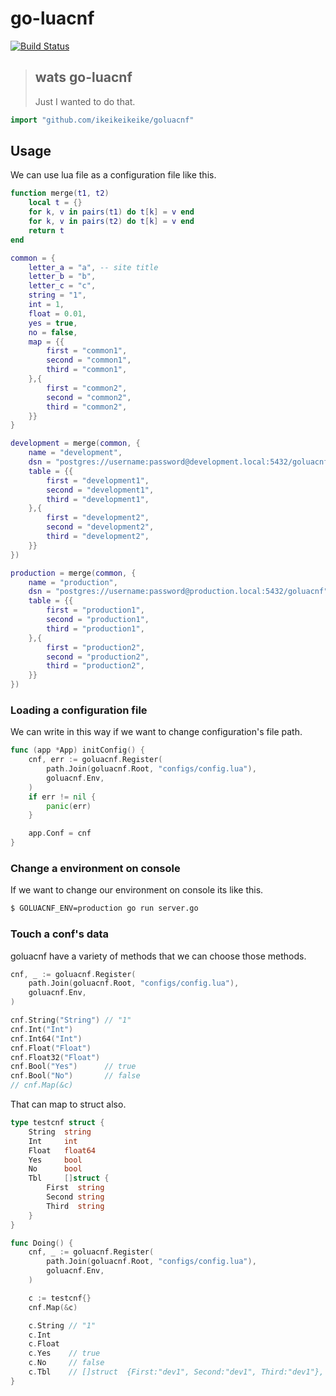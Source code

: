 go-luacnf
========

[![Build Status](https://travis-ci.org/ikeikeikeike/goluacnf.png)](https://travis-ci.org/ikeikeikeike/goluacnf)

> ## wats go-luacnf
> Just I wanted to do that.

```Go
import "github.com/ikeikeikeike/goluacnf"
```

## Usage 

We can use lua file as a configuration file like this.

```lua
function merge(t1, t2)
    local t = {}
    for k, v in pairs(t1) do t[k] = v end
    for k, v in pairs(t2) do t[k] = v end
    return t
end

common = {
    letter_a = "a", -- site title
    letter_b = "b",
    letter_c = "c",
    string = "1",
    int = 1,
    float = 0.01,
    yes = true,
    no = false,
    map = {{
        first = "common1",
        second = "common1",
        third = "common1",
    },{
        first = "common2",
        second = "common2",
        third = "common2",
    }}
}

development = merge(common, {
    name = "development",
    dsn = "postgres://username:password@development.local:5432/goluacnf",
    table = {{
        first = "development1",
        second = "development1",
        third = "development1",
    },{
        first = "development2",
        second = "development2",
        third = "development2",
    }}
})

production = merge(common, {
    name = "production",
    dsn = "postgres://username:password@production.local:5432/goluacnf",
    table = {{
        first = "production1",
        second = "production1",
        third = "production1",
    },{
        first = "production2",
        second = "production2",
        third = "production2",
    }}
})
```

### Loading a configuration file

We can write in this way if we want to change configuration's file path.

```go
func (app *App) initConfig() {
	cnf, err := goluacnf.Register(
		path.Join(goluacnf.Root, "configs/config.lua"),
		goluacnf.Env,
	)
	if err != nil {
		panic(err)
	}

	app.Conf = cnf
}
```

### Change a environment on console

If we want to change our environment on console its like this.

```bash
$ GOLUACNF_ENV=production go run server.go
```

### Touch a conf's data

goluacnf have a variety of methods that we can choose those methods.

```go
cnf, _ := goluacnf.Register(
    path.Join(goluacnf.Root, "configs/config.lua"),
    goluacnf.Env,
)

cnf.String("String") // "1"
cnf.Int("Int")
cnf.Int64("Int")
cnf.Float("Float")
cnf.Float32("Float")
cnf.Bool("Yes")      // true
cnf.Bool("No")       // false
// cnf.Map(&c)
```

That can map to struct also.

```go
type testcnf struct {
	String  string
	Int     int
	Float   float64
	Yes     bool
	No      bool
	Tbl     []struct {
		First  string
		Second string
		Third  string
	}
}

func Doing() {
    cnf, _ := goluacnf.Register(
        path.Join(goluacnf.Root, "configs/config.lua"),
        goluacnf.Env,
    )

    c := testcnf{}
    cnf.Map(&c)

    c.String // "1"
    c.Int
    c.Float
    c.Yes    // true
    c.No     // false
    c.Tbl    // []struct  {First:"dev1", Second:"dev1", Third:"dev1"}, {First:"dev2", Second:"de,,,,, }
}
```
